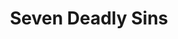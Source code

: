 ---
layout: lecteur.njk
tags : nnt

title : Seven Deadly Sins
episode : 02
saison : 4
iframe : https://dood.so/e/7ssngt2zscd6
cc :  VostFr
    
---